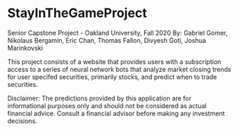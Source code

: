 # StayInTheGameProject

Senior Capstone Project - Oakland University, Fall 2020
By: Gabriel Gomer, Nikolaus Bergamin, Eric Chan, Thomas Fallon, Divyesh Goti, Joshua Marinkovski

This project consists of a website that provides users with a subscription access to a series of neural network bots that analyze market closing trends for user specifed
securities, primarily stocks, and predict when to trade securities.

Disclaimer: The predictions provided by this application are for informational purposes only and should not be considered as actual financial advice. Consult a financial
advisor before making any investment decisions.

